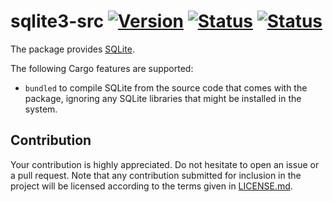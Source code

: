 # sqlite3-src [![Version][version-img]][version-url] [![Status][status1-img]][status1-url] [![Status][status2-img]][status2-url]

The package provides [SQLite].

The following Cargo features are supported:

* `bundled` to compile SQLite from the source code that comes with the package,
  ignoring any SQLite libraries that might be installed in the system.

## Contribution

Your contribution is highly appreciated. Do not hesitate to open an issue or a
pull request. Note that any contribution submitted for inclusion in the project
will be licensed according to the terms given in [LICENSE.md](LICENSE.md).

[sqlite]: https://sqlite.org

[status1-img]: https://travis-ci.org/stainless-steel/sqlite3-src.svg?branch=master
[status1-url]: https://travis-ci.org/stainless-steel/sqlite3-src
[status2-img]: https://ci.appveyor.com/api/projects/status/3lm8i5w0cfd636ma?svg=true
[status2-url]: https://ci.appveyor.com/project/IvanUkhov/sqlite3-src
[version-img]: https://img.shields.io/crates/v/sqlite3-src.svg
[version-url]: https://crates.io/crates/sqlite3-src
